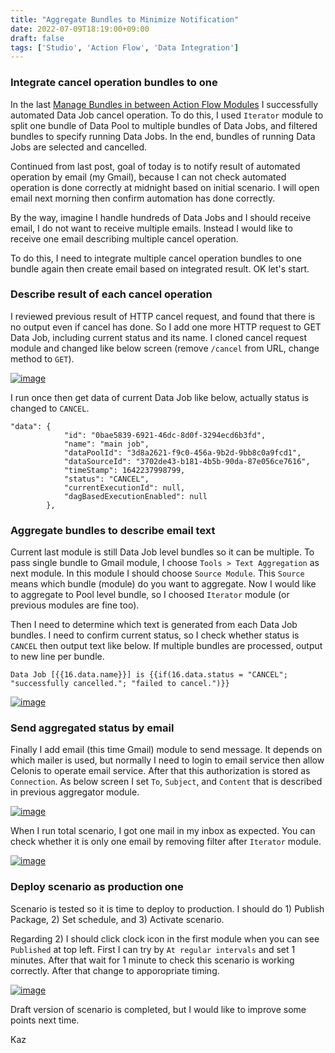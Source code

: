 ```yaml
---
title: "Aggregate Bundles to Minimize Notification"
date: 2022-07-09T18:19:00+09:00
draft: false
tags: ['Studio', 'Action Flow', 'Data Integration']
---
```


### Integrate cancel operation bundles to one 

In the last [Manage Bundles in between Action Flow Modules](../2022-07-02-manage-bundles-in-between-action-flow-modules) I successfully automated Data Job cancel operation. To do this, I used `Iterator` module to split one bundle of Data Pool to multiple bundles of Data Jobs, and filtered bundles to specify running Data Jobs. In the end, bundles of running Data Jobs are selected and cancelled.

Continued from last post, goal of today is to notify result of automated operation by email (my Gmail), because I can not check automated operation is done correctly at midnight based on initial scenario. I will open email next morning then confirm automation has done correctly.

By the way, imagine I handle hundreds of Data Jobs and I should receive email, I do not want to receive multiple emails. Instead I would like to receive one email describing multiple cancel operation. 

To do this, I need to integrate multiple cancel operation bundles to one bundle again then create email based on integrated result. OK let's start.

### Describe result of each cancel operation

I reviewed previous result of HTTP cancel request, and found that there is no output even if cancel has done. So I add one more HTTP request to GET Data Job, including current status and its name. I cloned cancel request module and changed like below screen (remove `/cancel` from URL, change method to `GET`).

[![image](https://user-images.githubusercontent.com/67397583/178089301-0bd02bc0-21fc-4479-b5a8-0113b2a9230e.png)](https://user-images.githubusercontent.com/67397583/178089301-0bd02bc0-21fc-4479-b5a8-0113b2a9230e.png)

I run once then get data of current Data Job like below, actually status is changed to `CANCEL`.

```
"data": {
            "id": "0bae5839-6921-46dc-8d0f-3294ecd6b3fd",
            "name": "main job",
            "dataPoolId": "3d8a2621-f9c0-456a-9b2d-9bb8c0a9fcd1",
            "dataSourceId": "3702de43-b181-4b5b-90da-87e056ce7616",
            "timeStamp": 1642237998799,
            "status": "CANCEL",
            "currentExecutionId": null,
            "dagBasedExecutionEnabled": null
        },
```

### Aggregate bundles to describe email text

Current last module is still Data Job level bundles so it can be multiple. To pass single bundle to Gmail module, I choose `Tools > Text Aggregation` as next module. In this module I should choose `Source Module`. This `Source` means which bundle (module) do you want to aggregate. Now I would like to aggregate to Pool level bundle, so I choosed `Iterator` module (or previous modules are fine too).

Then I need to determine which text is generated from each Data Job bundles. I need to confirm current status, so I check whether status is `CANCEL` then output text like below. If multiple bundles are processed, output to new line per bundle.

```
Data Job [{{16.data.name}}] is {{if(16.data.status = "CANCEL"; "successfully cancelled."; "failed to cancel.")}}

```

[![image](https://user-images.githubusercontent.com/67397583/178089547-cfe610c2-9e21-437a-9718-3461ac45a3cb.png)](https://user-images.githubusercontent.com/67397583/178089547-cfe610c2-9e21-437a-9718-3461ac45a3cb.png)

### Send aggregated status by email 

Finally I add email (this time Gmail) module to send message. It depends on which mailer is used, but normally I need to login to email service then allow Celonis to operate email service. After that this authorization is stored as `Connection`. As below screen I set `To`, `Subject`, and `Content` that is described in previous aggregator module.

[![image](https://user-images.githubusercontent.com/67397583/178099193-abd9feff-5b3e-4e56-a084-ed594612903c.png)](https://user-images.githubusercontent.com/67397583/178099193-abd9feff-5b3e-4e56-a084-ed594612903c.png)

When I run total scenario, I got one mail in my inbox as expected. You can check whether it is only one email by removing filter after `Iterator` module.

[![image](https://user-images.githubusercontent.com/67397583/178099267-32916f4c-bd65-44fb-9017-0d502f1c5761.png)](https://user-images.githubusercontent.com/67397583/178099267-32916f4c-bd65-44fb-9017-0d502f1c5761.png)

### Deploy scenario as production one

Scenario is tested so it is time to deploy to production. I should do 1) Publish Package, 2) Set schedule, and 3) Activate scenario. 

Regarding 2) I should click clock icon in the first module when you can see `Published` at top left. First I can try by `At regular intervals` and set 1 minutes. After that wait for 1 minute to check this scenario is working correctly. After that change to apporopriate timing. 

[![image](https://user-images.githubusercontent.com/67397583/178099647-8e4ecbce-9357-43da-b98b-f811358d3759.png)](https://user-images.githubusercontent.com/67397583/178099647-8e4ecbce-9357-43da-b98b-f811358d3759.png)


Draft version of scenario is completed, but I would like to improve some points next time.

Kaz
